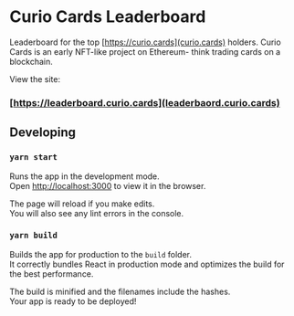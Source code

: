 # Curio Cards Leaderboard

Leaderboard for the top [https://curio.cards](curio.cards) holders. Curio Cards is an early NFT-like project on Ethereum- think trading cards on a blockchain.

View the site:
### [https://leaderboard.curio.cards](leaderbaord.curio.cards)

## Developing

### `yarn start`

Runs the app in the development mode.\
Open [http://localhost:3000](http://localhost:3000) to view it in the browser.

The page will reload if you make edits.\
You will also see any lint errors in the console.

### `yarn build`

Builds the app for production to the `build` folder.\
It correctly bundles React in production mode and optimizes the build for the best performance.

The build is minified and the filenames include the hashes.\
Your app is ready to be deployed!

